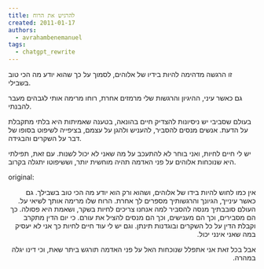 ```yaml
---
title: להרגיש את הרוח
created: 2011-01-17
authors:
  - avrahambenemanuel
tags:
  - chatgpt_rewrite
---
```

זו הרגשה מדהימה להיות בידיו של אלוהים, לסמוך על כך שהוא יודע מה הכי טוב בשבילי.

גם כאשר עיני, ההיגיון והרגשות שלי מרמזים אחרת, רוחו מרימה אותי לגבהים מעבר להבנתי.

בעולם שסביבי יש ניסיונות להצדיק חיים בהונאה, בטענה שאמיתות היא בלתי מתקבלת על הדעת. אנשים מנסים להסביר, להעניש ולהגן על עצמם, בציפייה לשיפוט בסופו של דבר על השקרים והבגידה.

יש לי חיים לחיות, ואני בוחר לא להתעכב על מה שאני לא יכול לשנות. עם זאת, תפילתי היא שנוכחות אלוהים על פני האדמה תהיה מוחשית יותר, וששיפוטו יתגלה בקרוב.

original:

<div dir="rtl">

אין כמו לחוש להיות בידו של אלוהים, ושהוא ורק הוא יודע מה הכי טוב בשבילך. גם כאשר עינייך, הגיונך והרגשותיך מספרים לך אחרת. הרוח שלו מרימה אותך לשיאי על. העולם סובבתיך מנסה להסביר למה אנחנו צריכים לחיות בשקר, ושאמת היא פסולה. כך הם מסבירים, וכך הם מענישים, וכך הם מנסים להציל את עורם. כי יום הדין מתקרב וקבלת הדין על כל השקרים ובוגדנות תינתן. וגם יש לי עוד חיים לחיות כך אני לא יעסיק במה שאני אינני יכול.

אבל בכל זאת אני אתפלל שנוכחות האל על פני האדמה תורגש ביתר שאת, וכי דינו יגלה במהרה.
</div>